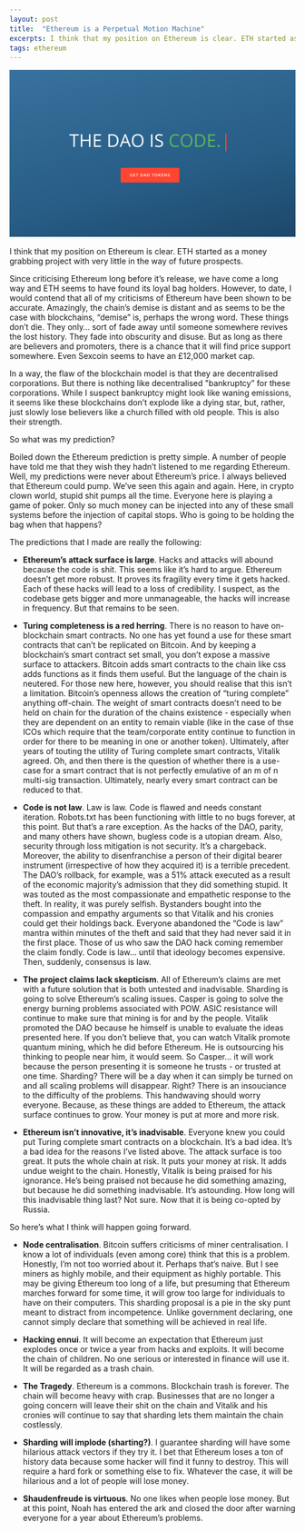 ```yaml
---
layout: post
title:  "Ethereum is a Perpetual Motion Machine"
excerpts: I think that my position on Ethereum is clear. ETH started as a money grabbing project with very little in the way of future prospects. 
tags: ethereum
---
```


![LOL](/assets/1_R1Q8Vhpkfqzi2rf139JN2Q.png)

I think that my position on Ethereum is clear. ETH started as a money grabbing project with very little in the way of future prospects. 

Since criticising Ethereum long before it’s release, we have come a long way and ETH seems to have found its loyal bag holders. However, to date, I would contend that all of my criticisms of Ethereum have been shown to be accurate. Amazingly, the chain’s demise is distant and as seems to be the case with blockchains, “demise” is, perhaps the wrong word. These things don’t die. They only… sort of fade away until someone somewhere revives the lost history. They fade into obscurity and disuse. But as long as there are believers and promoters, there is a chance that it will find price support somewhere. Even Sexcoin seems to have an £12,000 market cap.

In a way, the flaw of the blockchain model is that they are decentralised corporations. But there is nothing like decentralised "bankruptcy” for these corporations. While I suspect bankruptcy might look like waning emissions, it seems like these blockchains don’t explode like a dying star, but, rather, just slowly lose believers like a church filled with old people. This is also their strength.

So what was my prediction?

Boiled down the Ethereum prediction is pretty simple. A number of people have told me that they wish they hadn’t listened to me regarding Ethereum. Well, my predictions were never about Ethereum’s price. I always believed that Ethereum could pump. We’ve seen this again and again. Here, in crypto clown world, stupid shit pumps all the time. Everyone here is playing a game of poker. Only so much money can be injected into any of these small systems before the injection of capital stops. Who is going to be holding the bag when that happens?

The predictions that I made are really the following:

* **Ethereum’s attack surface is large**. Hacks and attacks will abound because the code is shit. This seems like it’s hard to argue. Ethereum doesn’t get more robust. It proves its fragility every time it gets hacked. Each of these hacks will lead to a loss of credibility. I suspect, as the codebase gets bigger and more unmanageable, the hacks will increase in frequency. But that remains to be seen.

* **Turing completeness is a red herring**. There is no reason to have on-blockchain smart contracts. No one has yet found a use for these smart contracts that can’t be replicated on Bitcoin. And by keeping a blockchain’s smart contract set small, you don’t expose a massive surface to attackers. Bitcoin adds smart contracts to the chain like css adds functions as it finds them useful. But the language of the chain is neutered. For those new here, however, you should realise that this isn’t a limitation. Bitcoin’s openness allows the creation of “turing complete” anything off-chain. The weight of smart contracts doesn’t need to be held on chain for the duration of the chains existence - especially when they are dependent on an entity to remain viable (like in the case of thse ICOs which require that the team/corporate entity continue to function in order for there to be meaning in one or another token). Ultimately, after years of touting the utility of Turing complete smart contracts, Vitalik agreed. Oh, and then there is the question of whether there is a use-case for a smart contract that is not perfectly emulative of an m of n multi-sig transaction. Ultimately, nearly every smart contract can be reduced to that.

* **Code is not law**. Law is law. Code is flawed and needs constant iteration. Robots.txt has been functioning with little to no bugs forever, at this point. But that’s a rare exception. As the hacks of the DAO, parity, and many others have shown, bugless code is a utopian dream. Also, security through loss mitigation is not security. It’s a chargeback. Moreover, the ability to disenfranchise a person of their digital bearer instrument (irrespective of how they acquired it) is a terrible precedent. The DAO’s rollback, for example, was a 51% attack executed as a result of the economic majority’s admission that they did something stupid. It was touted as the most compassionate and empathetic response to the theft. In reality, it was purely selfish. Bystanders bought into the compassion and empathy arguments so that Vitalik and his cronies could get their holdings back. Everyone abandoned the “Code is law” mantra within minutes of the theft and said that they had never said it in the first place. Those of us who saw the DAO hack coming remember the claim fondly. Code is law… until that ideology becomes expensive. Then, suddenly, consensus is law.

* **The project claims lack skepticism**. All of Ethereum’s claims are met with a future solution that is both untested and inadvisable. Sharding is going to solve Ethereum’s scaling issues. Casper is going to solve the energy burning problems associated with POW. ASIC resistance will continue to make sure that mining is for and by the people. Vitalik promoted the DAO because he himself is unable to evaluate the ideas presented here. If you don’t believe that, you can watch Vitalik promote quantum mining, which he did before Ethereum. He is outsourcing his thinking to people near him, it would seem. So Casper… it will work because the person presenting it is someone he trusts - or trusted at one time. Sharding? There will be a day when it can simply be turned on and all scaling problems will disappear. Right? There is an insouciance to the difficulty of the problems. This handwaving should worry everyone. Because, as these things are added to Ethereum, the attack surface continues to grow. Your money is put at more and more risk.

* **Ethereum isn’t innovative, it’s inadvisable**. Everyone knew you could put Turing complete smart contracts on a blockchain. It’s a bad idea. It’s a bad idea for the reasons I’ve listed above. The attack surface is too great. It puts the whole chain at risk. It puts your money at risk. It adds undue weight to the chain. Honestly, Vitalik is being praised for his ignorance. He’s being praised not because he did something amazing, but because he did something inadvisable. It’s astounding. How long will this inadvisable thing last? Not sure. Now that it is being co-opted by Russia.

So here’s what I think will happen going forward.

* **Node centralisation**. Bitcoin suffers criticisms of miner centralisation. I know a lot of individuals (even among core) think that this is a problem. Honestly, I’m not too worried about it. Perhaps that’s naive. But I see miners as highly mobile, and their equipment as highly portable. This may be giving Ethereum too long of a life, but presuming that Ethereum marches forward for some time, it will grow too large for individuals to have on their computers. This sharding proposal is a pie in the sky punt meant to distract from incompetence. Unlike government declaring, one cannot simply declare that something will be achieved in real life.

* **Hacking ennui**. It will become an expectation that Ethereum just explodes once or twice a year from hacks and exploits. It will become the chain of children. No one serious or interested in finance will use it. It will be regarded as a trash chain.

* **The Tragedy**. Ethereum is a commons. Blockchain trash is forever. The chain will become heavy with crap. Businesses that are no longer a going concern will leave their shit on the chain and Vitalik and his cronies will continue to say that sharding lets them maintain the chain costlessly.

* **Sharding will implode (sharting?)**. I guarantee sharding will have some hilarious attack vectors if they try it. I bet that Ethereum loses a ton of history data because some hacker will find it funny to destroy. This will require a hard fork or something else to fix. Whatever the case, it will be hilarious and a lot of people will lose money.

* **Shaudenfreude is virtuous**. No one likes when people lose money. But at this point, Noah has entered the ark and closed the door after warning everyone for a year about Ethereum’s problems.
